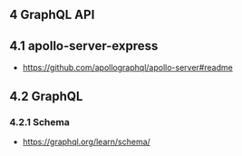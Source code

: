 ## 4 GraphQL API


## 4.1 apollo-server-express
- <https://github.com/apollographql/apollo-server#readme>


## 4.2 GraphQL


### 4.2.1 Schema
- <https://graphql.org/learn/schema/>
